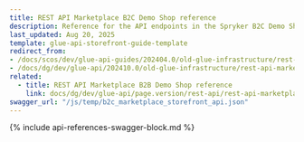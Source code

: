 ```yaml
---
title: REST API Marketplace B2C Demo Shop reference
description: Reference for the API endpoints in the Spryker B2C Demo Shop Marketplace.
last_updated: Aug 20, 2025
template: glue-api-storefront-guide-template
redirect_from:
- /docs/scos/dev/glue-api-guides/202404.0/old-glue-infrastructure/rest-api-marketplace-b2c-demo-shop-reference.html
- /docs/dg/dev/glue-api/202410.0/old-glue-infrastructure/rest-api-marketplace-b2c-demo-shop-reference
related:
  - title: REST API Marketplace B2B Demo Shop reference
    link: docs/dg/dev/glue-api/page.version/rest-api/rest-api-marketplace-b2b-demo-shop-reference.html
swagger_url: "/js/temp/b2c_marketplace_storefront_api.json"
---
```


{% include api-references-swagger-block.md %}